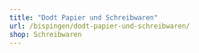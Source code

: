 ```yaml
---
title: "Dodt Papier und Schreibwaren"
url: /bispingen/dodt-papier-und-schreibwaren/
shop: Schreibwaren
---
```

